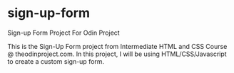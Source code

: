 # sign-up-form
Sign-up Form Project For Odin Project

This is the Sign-Up Form project from Intermediate HTML and CSS Course @ theodinproject.com. In this project, I will be using HTML/CSS/Javascript to create a custom sign-up form. 
